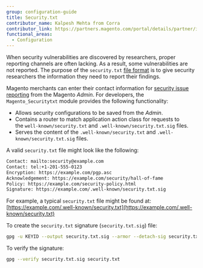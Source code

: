```yaml
---
group: configuration-guide
title: Security.txt
contributor_name: Kalpesh Mehta from Corra
contributor_link: https://partners.magento.com/portal/details/partner/id/70/
functional_areas:
  - Configuration
---
```


When security vulnerabilities are discovered by researchers, proper reporting channels are often lacking. As a result, some vulnerabilities are not reported. The purpose of the `security.txt` [file format](https://tools.ietf.org/html/draft-foudil-securitytxt-09) is to give security researchers the information they need to report their findings.

Magento merchants can enter their contact information for [security issue reporting](https://docs.magento.com/user-guide/stores/security-issue-reporting.html) from the Magento _Admin_. For developers, the `Magento_Securitytxt` module provides the following functionality:

-  Allows security configurations to be saved from the _Admin_.
-  Contains a router to match application action class for requests to the `well-known/security.txt` and `.well-known/security.txt.sig` files.
-  Serves the content of the `.well-known/security.txt` and `.well-known/security.txt.sig` files.

A valid `security.txt` file might look like the following:

 ```bash
Contact: mailto:security@example.com
Contact: tel:+1-201-555-0123
Encryption: https://example.com/pgp.asc
Acknowledgement: https://example.com/security/hall-of-fame
Policy: https://example.com/security-policy.html
Signature: https://example.com/.well-known/security.txt.sig
```

For example, a typical `security.txt` file might be found at:
[https://example.com/.well-known/security.txt](https://example.com/.well-known/security.txt)

To create the `security.txt` signature (`security.txt.sig`) file:

```bash
gpg -u KEYID --output security.txt.sig --armor --detach-sig security.txt
```

To verify the signature:

```bash
gpg --verify security.txt.sig security.txt
```
